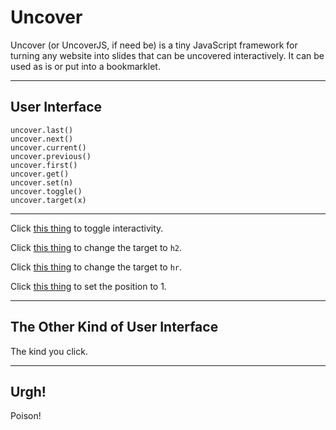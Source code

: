 # Uncover

Uncover (or UncoverJS, if need be) is a tiny JavaScript framework for
turning any website into slides that can be uncovered interactively.
It can be used as is or put into a bookmarklet.

----

## User Interface

	uncover.last()
	uncover.next()
	uncover.current()
	uncover.previous()
	uncover.first()
	uncover.get()
	uncover.set(n)
	uncover.toggle()
	uncover.target(x)

----

Click
<a href="javascript:uncover.toggle();">this thing</a>
to toggle interactivity.

Click
<a href="javascript:uncover.target('h2');">this thing</a>
to change the target to `h2`.

Click
<a href="javascript:uncover.target('hr');">this thing</a>
to change the target to `hr`.

Click
<a href="javascript:uncover.set(1);">this thing</a>
to set the position to 1.

----

## The Other Kind of User Interface

The kind you click.

---

## Urgh!

Poison!
